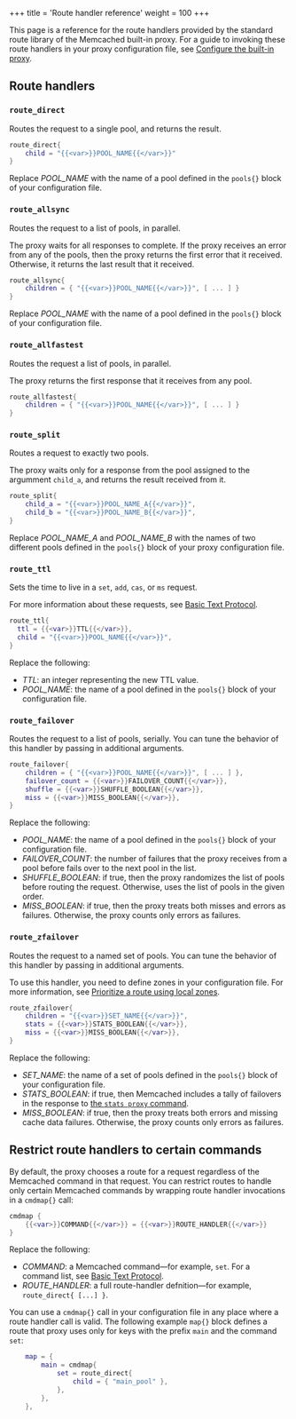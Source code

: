 +++
title = 'Route handler reference'
weight = 100
+++

This page is a reference for the route handlers provided by the standard route library of the Memcached built-in proxy. For a guide to invoking these route handlers in your proxy configuration file, see [Configure the built-in proxy]({{<proxy_base_path>}}configure).

## Route handlers

### `route_direct`

Routes the request to a single pool, and returns the result.

```lua
route_direct{
    child = "{{<var>}}POOL_NAME{{</var>}}"
}
```

Replace <var>POOL_NAME</var> with the name of a pool defined in the `pools{}` block of your configuration file.

### `route_allsync`

Routes the request to a list of pools, in parallel.

The proxy waits for all responses to
complete. If the proxy receives an error from any of the pools, then the proxy returns the first error that it received. Otherwise, it returns the last
result that it received.

```lua
route_allsync{
    children = { "{{<var>}}POOL_NAME{{</var>}}", [ ... ] }
}
```

Replace <var>POOL_NAME</var> with the name of a pool defined in the `pools{}` block of your configuration file.

### `route_allfastest`

Routes the request a list of pools, in parallel.

The proxy returns the first response that it receives from any pool.

```lua
route_allfastest{
    children = { "{{<var>}}POOL_NAME{{</var>}}", [ ... ] }
}
```

### `route_split`

Routes a request to exactly two pools.

The proxy waits only for a response from the pool assigned to the argumment `child_a`, and returns the result received from it.

```lua
route_split{
    child_a = "{{<var>}}POOL_NAME_A{{</var>}}",
    child_b = "{{<var>}}POOL_NAME_B{{</var>}}",
}
```

Replace <var>POOL_NAME_A</var> and <var>POOL_NAME_B</var> with the names of two different pools defined in the `pools{}` block of your proxy configuration file.

### `route_ttl`

Sets the time to live in a `set`, `add`, `cas`, or `ms` request.

For more information about these requests, see [Basic Text Protocol](/protocols/basic/).

```lua
route_ttl{
  ttl = {{<var>}}TTL{{</var>}},
  child = "{{<var>}}POOL_NAME{{</var>}}",
}
```

Replace the following:

* <var>TTL</var>: an integer representing the new TTL value.
* <var>POOL_NAME</var>: the name of a pool defined in the `pools{}` block of your configuration file.

### `route_failover`

Routes the request to a list of pools, serially. You can tune the behavior of this handler by passing in additional arguments.

```lua
route_failover{
    children = { "{{<var>}}POOL_NAME{{</var>}}", [ ... ] },
    failover_count = {{<var>}}FAILOVER_COUNT{{</var>}},
    shuffle = {{<var>}}SHUFFLE_BOOLEAN{{</var>}},
    miss = {{<var>}}MISS_BOOLEAN{{</var>}},
}
```

Replace the following:

* <var>POOL_NAME</var>: the name of a pool defined in the `pools{}` block of your configuration file.
* <var>FAILOVER_COUNT</var>: the number of failures that the proxy receives from a pool before fails over to the next pool in the list.
* <var>SHUFFLE_BOOLEAN</var>: if true, then the proxy randomizes the list of pools before routing the request. Otherwise, uses the list of pools in the given order.
* <var>MISS_BOOLEAN</var>: if true, then the proxy treats both misses and errors as failures. Otherwise, the proxy counts only errors as failures.

### `route_zfailover`

Routes the request to a named set of pools. You can tune the behavior of this handler by passing in additional arguments.

To use this handler, you need to define zones in your configuration file. For more information, see [Prioritize a route using local zones]({{<proxy_base_path>}}configure#zones).

```lua
route_zfailover{
    children = "{{<var>}}SET_NAME{{</var>}}",
    stats = {{<var>}}STATS_BOOLEAN{{</var>}},
    miss = {{<var>}}MISS_BOOLEAN{{</var>}},
}
```

Replace the following:

* <var>SET_NAME</var>: the name of a set of pools defined in the `pools{}` block of your configuration file.
* <var>STATS_BOOLEAN</var>: if true, then Memcached includes a tally of failovers in the response to [the `stats proxy` command]({{<proxy_base_path>}}run/#stats).
* <var>MISS_BOOLEAN</var>: if true, then the proxy treats both errors and missing cache data failures. Otherwise, the proxy counts only errors as failures.

## Restrict route handlers to certain commands

By default, the proxy chooses a route for a request regardless of the Memcached command in that request. You can restrict routes to handle only certain Memcached commands by wrapping route handler invocations in a `cmdmap{}` call:

```lua
cmdmap {
    {{<var>}}COMMAND{{</var>}} = {{<var>}}ROUTE_HANDLER{{</var>}}
}
```

Replace the following:

* <var>COMMAND</var>: a Memcached command—for example, `set`. For a command list, see [Basic Text Protocol](/protocols/basic/).
* <var>ROUTE_HANDLER</var>: a full route-handler defnition—for example, `route_direct{ [...] }`.

You can use a `cmdmap{}` call in your configuration file in any place where a route handler call is valid. The following example `map{}` block defines a route that proxy uses only for keys with the prefix `main` and the command `set`:

```lua
    map = {
        main = cmdmap{
            set = route_direct{
                child = { "main_pool" },
            },
        },
    },
```
